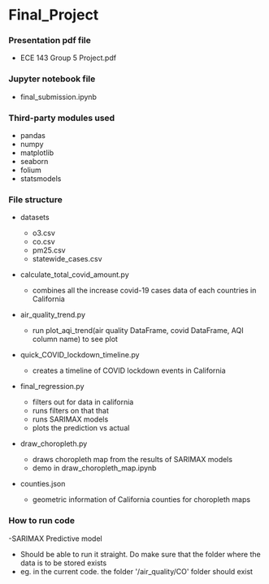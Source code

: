 # Final_Project

### Presentation pdf file

- ECE 143 Group 5 Project.pdf

### Jupyter notebook file

- final_submission.ipynb

### Third-party modules used

- pandas
- numpy
- matplotlib
- seaborn
- folium
- statsmodels

### File structure

- datasets
  - o3.csv
  - co.csv
  - pm25.csv
  - statewide_cases.csv
  
- calculate_total_covid_amount.py
  - combines all the increase covid-19 cases data of each countries in California  
- air_quality_trend.py
  - run plot_aqi_trend(air quality DataFrame, covid DataFrame, AQI column name) to see plot
- quick_COVID_lockdown_timeline.py
  - creates a timeline of COVID lockdown events in California
- final_regression.py
  - filters out for data in california
  - runs filters on that that
  - runs SARIMAX models
  - plots the prediction vs actual
- draw_choropleth.py
  - draws choropleth map from the results of SARIMAX models 
  - demo in draw_choropleth_map.ipynb
- counties.json
  - geometric information of California counties for choropleth maps
### How to run code
-SARIMAX Predictive model
  - Should be able to run it straight. Do make sure that the folder where the data is to be stored exists
  - eg. in the current code. the folder '/air_quality/CO' folder should exist
